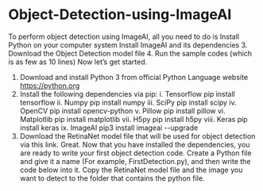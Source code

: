 # Object-Detection-using-ImageAI

To perform object detection using ImageAI, all you need to do is
Install Python on your computer system
Install ImageAI and its dependencies
3. Download the Object Detection model file
4. Run the sample codes (which is as few as 10 lines)
Now let’s get started.
1) Download and install Python 3 from official Python Language website
https://python.org
2) Install the following dependencies via pip:
i. Tensorflow
pip install tensorflow
ii. Numpy
pip install numpy
iii. SciPy
pip install scipy
iv. OpenCV
pip install opencv-python
v. Pillow
pip install pillow
vi. Matplotlib
pip install matplotlib
vii. H5py
pip install h5py
viii. Keras
pip install keras
ix. ImageAI
pip3 install imageai --upgrade
3) Download the RetinaNet model file that will be used for object detection via this link.
Great. Now that you have installed the dependencies, you are ready to write your first object detection code. Create a Python file and give it a name (For example, FirstDetection.py), and then write the code below into it. Copy the RetinaNet model file and the image you want to detect to the folder that contains the python file.
